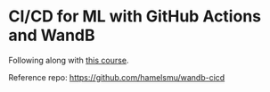 # CI/CD for ML with GitHub Actions and WandB


Following along with [this course](https://www.wandb.courses/courses/ci-cd-for-machine-learning).

Reference repo: https://github.com/hamelsmu/wandb-cicd

